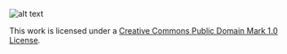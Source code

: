 ![alt text](https://i.creativecommons.org/p/mark/1.0/88x31.png "Creative Commons License")

This work is licensed under a [Creative Commons Public Domain Mark 1.0 License](http://creativecommons.org/publicdomain/mark/1.0/).
